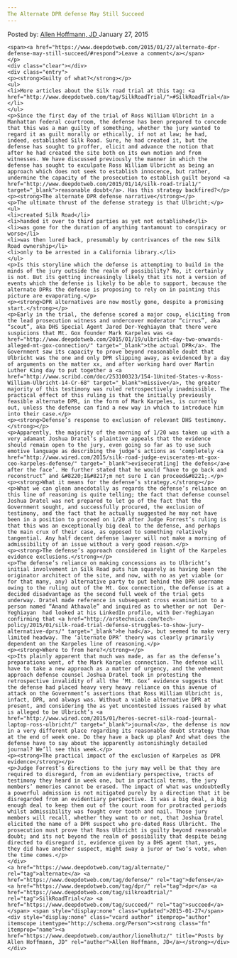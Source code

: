 ```yaml
---
The Alternate DPR defense May Still Succeed
---
```

<article class="post-listing post-8915 post type-post status-publish format-standard has-post-thumbnail hentry  tag-alternate tag-defense trial tag-succeed">
    <div class="post-inner">
        <span>Posted by: <a href="https://www.deepdotweb.com/author/lionelhutz/" title="">Allen Hoffmann, JD </a></span>
    <span>January 27, 2015</span>
    
    <span><a href="https://www.deepdotweb.com/2015/01/27/alternate-dpr-defense-may-still-succeed/#respond">Leave a comment</a></span>
    </p>
    <div class="clear"></div>
    <div class="entry">
    <p><strong>Guilty of what?</strong></p>
    <ul>
    <li>More articles about the Silk road trial at this tag: <a href="http://www.deepdotweb.com/tag/SilkRoadTrial/">#SilkRoadTrial</a></li>
    </ul>
    <p>Since the first day of the trial of Ross William Ulbricht in a Manhattan federal courtroom, the defense has been prepared to concede that this was a man guilty of something, whether the jury wanted to regard it as guilt morally or ethically, if not at law; he had, indeed, established Silk Road. Sure, he had created it, but the defense has sought to proffer, elicit and advance the notion that after he had created the site both on its own motion and from witnesses. We have discussed previously the manner in which the defense has sought to exculpate Ross William Ulbricht as being an approach which does not seek to establish innocence, but rather, undermine the capacity of the prosecution to establish guilt beyond <a href="http://www.deepdotweb.com/2015/01/14/silk-road-trial1/" target="_blank">reasonable doubt</a>. Has this strategy backfired?</p>
    <p><strong>The alternate DPR defense narrative</strong></p>
    <p>The ultimate thrust of the defense strategy is that Ulbricht;</p>
    <ul>
    <li>created Silk Road</li>
    <li>handed it over to third parties as yet not established</li>
    <li>was gone for the duration of anything tantamount to conspiracy or worse</li>
    <li>was then lured back, presumably by contrivances of the new Silk Road ownership</li>
    <li>only to be arrested in a California library.</li>
    </ul>
    <p>Is this storyline which the defense is attempting to build in the minds of the jury outside the realm of possibility? No, it certainly is not. But its getting increasingly likely that its not a version of events which the defense is likely to be able to support, because the alternate DPRs the defense is proposing to rely on in painting this picture are evaporating.</p>
    <p><strong>DPR alternatives are now mostly gone, despite a promising start.</strong></p>
    <p>Early in the trial, the defense scored a major coup, eliciting from the lead prosecution witness and undercover moderator “cirrus”, aka “scout”, aka DHS Special Agent Jared Der-Yeghiayan that there were suspicions that Mt. Gox founder Mark Karpeles was <a href="http://www.deepdotweb.com/2015/01/19/ulbricht-day-two-onwards-alleged-mt-gox-connection/" target="_blank">the actual DPR</a>. The Government saw its capacity to prove beyond reasonable doubt that Ulbricht was the one and only DPR slipping away, as evidenced by a day of arguments on the matter xx, and after working hard over Martin Luther King day to put together a <a href="http://www.scribd.com/doc/253100323/154-1United-States-v-Ross-William-Ulbricht-14-Cr-68" target="_blank">missive</a>, the greater majority of this testimony was ruled retrospectively inadmissible. The practical effect of this ruling is that the initially previously feasible alternate DPR, in the form of Mark Karpeles, is currently out, unless the defense can find a new way in which to introduce him into their case.</p>
    <p><strong>Defense’s response to exclusion of relevant DHS testimony.</strong></p>
    <p>Apparently, the majority of the morning of 1/20 was taken up with a very adamant Joshua Dratel’s plaintive appeals that the evidence should remain open to the jury, even going so far as to use such emotive language as describing the judge’s actions as ‘completely <a href="http://www.wired.com/2015/silk-road-judge-eviscerates-mt-gox-ceo-karpeles-defense/" target="_blank">evisecerat[ing] the defens</a>e after the face’. He further stated that he would “have to go back and reconstruct” and &#8220;I&#8217;m not sure I can proceed&#8221;.</p>
    <p><strong>What it means for the defense’s strategy.</strong></p>
    <p>What we can glean anecdotally as regards the defense’s reliance on this line of reasoning is quite telling; the fact that defense counsel Joshua Dratel was not prepared to let go of the fact that the Government sought, and successfully procured, the exclusion of testimony, and the fact that he actually suggested he may not have been in a position to proceed on 1/20 after Judge Forrest’s ruling is that this was an exceptionally big deal to the defense, and perhaps the main crux of their case, as opposed to something relatively tangential. Any half decent defense lawyer will not make a morning of admissibility of an issue without a very good reason.</p>
    <p><strong>The defense’s approach considered in light of the Karpeles evidence exclusions.</strong></p>
    <p>The defense’s reliance on making concessions as to Ulbricht’s initial involvement in Silk Road puts him squarely as having been the originator architect of the site, and now, with no as yet viable (or for that many, any) alternative party to put behind the DPR username owing to the ruling out of the Mt. Gox connection, the defense is at a decided disadvantage as the second full week of the trial gets underway. Dratel made reference in subsequent cross examination to a person named “Anand Athavale” and inquired as to whether or not  Der-Yeghiayan  had looked at his LinkedIn profile, with Der-Yeghiayan confirming that <a href="http://arstechnica.com/tech-policy/2015/01/silk-road-trial-defense-struggles-to-show-jury-alternative-dprs/" target="_blank">he had</a>, but seemed to make very limited headway. The ‘alternate DPR’ theory was clearly primarily dependent on the Karpeles line of reasoning.</p>
    <p><strong>Where to from here?</strong></p>
    <p>Its plainly apparent that much was made, as far as the defense’s preparations went, of the Mark Karpeles connection. The defense will have to take a new approach as a matter of urgency, and the vehement approach defense counsel Joshua Dratel took in protesting the retrospective invalidity of all the ‘Mt. Gox’ evidence suggests that the defense had placed heavy very heavy reliance on this avenue of attack on the Government’s assertions that Ross William Ulbricht is, infact, DPR, and always was. Without a viable alternative DPR at present, and considering the as yet uncontested issues raised by what is alleged to be Ulbricht’s <a href="http://www.wired.com/2015/01/heres-secret-silk-road-journal-laptop-ross-ulbricht/" target="_blank">journal</a>, the defense is now in a very different place regarding its reasonable doubt strategy than at the end of week one. Do they have a back up plan? And what does the defense have to say about the apparently astonishingly detailed journal? We’ll see this week.</p>
    <p><strong>The practical impact of the exclusion of Karpeles as DPR evidence</strong></p>
    <p>Judge Forrest’s directions to the jury may well be that they are required to disregard, from an evidentiary perspective, tracts of testimony they heard in week one, but in practical terms, the jury members’ memories cannot be erased. The impact of what was undoubtedly a powerful admission is not mitigated purely by a direction that it be disregarded from an evidentiary perspective. It was a big deal, a big enough deal to keep them out of the court room for protracted periods whilst admissibility was fought over tooth and nail. Those jury members will recall, whether they want to or not, that Joshua Dratel elicited the name of a DPR suspect who pre-dated Ross Ulbricht. The prosecution must prove that Ross Ulbricht is guilty beyond reasonable doubt; and its not beyond the realm of possibility that despite being directed to disregard it, evidence given by a DHS agent that, yes, they did have another suspect, might sway a juror or two’s vote, when the time comes.</p>
    </div>
    <a href="https://www.deepdotweb.com/tag/alternate/" rel="tag">alternate</a> <a href="https://www.deepdotweb.com/tag/defense/" rel="tag">defense</a> <a href="https://www.deepdotweb.com/tag/dpr/" rel="tag">dpr</a> <a href="https://www.deepdotweb.com/tag/silkroadtrial/" rel="tag">SilkRoadTrial</a> <a href="https://www.deepdotweb.com/tag/succeed/" rel="tag">succeed</a></span> <span style="display:none" class="updated">2015-01-27</span>
    <div style="display:none" class="vcard author" itemprop="author" itemscope itemtype="http://schema.org/Person"><strong class="fn" itemprop="name"><a href="https://www.deepdotweb.com/author/lionelhutz/" title="Posts by Allen Hoffmann, JD" rel="author">Allen Hoffmann, JD</a></strong></div>
    </div>
</article>

